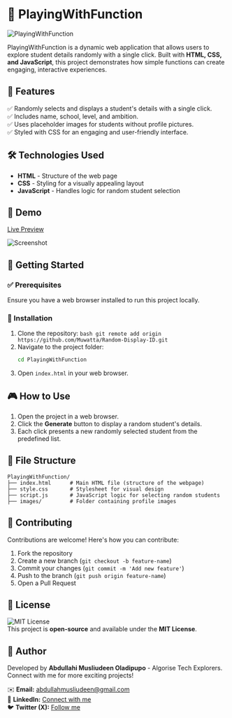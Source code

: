 # 🎲 PlayingWithFunction

![PlayingWithFunction](https://your-image-link.com/banner.png)

PlayingWithFunction is a dynamic web application that allows users to explore student details randomly with a single click. Built with **HTML, CSS, and JavaScript**, this project demonstrates how simple functions can create engaging, interactive experiences.

## 🚀 Features  
✅ Randomly selects and displays a student's details with a single click.  
✅ Includes name, school, level, and ambition.  
✅ Uses placeholder images for students without profile pictures.  
✅ Styled with CSS for an engaging and user-friendly interface.  

## 🛠️ Technologies Used

- **HTML** - Structure of the web page
- **CSS** - Styling for a visually appealing layout
- **JavaScript** - Handles logic for random student selection

## 🎥 Demo  
[Live Preview](https://random-display-of-id.netlify.app/)

![Screenshot](https://res.cloudinary.com/dee5edoss/image/upload/w_1000,ar_1:1,c_fill,g_auto,e_art:hokusai/v1741404797/Screenshot_2025-03-08_043058_rrrzou.png)

## 🚀 Getting Started

### ✅ Prerequisites
Ensure you have a web browser installed to run this project locally.

### 🔧 Installation

1. Clone the repository:
   ```bash git remote add origin https://github.com/Muwatta/Random-Display-ID.git   ```
2. Navigate to the project folder:
   ```bash
   cd PlayingWithFunction
   ```
3. Open `index.html` in your web browser.

## 🎮 How to Use

1. Open the project in a web browser.
2. Click the **Generate** button to display a random student's details.
3. Each click presents a new randomly selected student from the predefined list.

## 📁 File Structure  
```
PlayingWithFunction/
├── index.html      # Main HTML file (structure of the webpage)
├── style.css       # Stylesheet for visual design
├── script.js       # JavaScript logic for selecting random students
├── images/         # Folder containing profile images
```

## 🤝 Contributing  
Contributions are welcome! Here's how you can contribute:  
1. Fork the repository  
2. Create a new branch (`git checkout -b feature-name`)  
3. Commit your changes (`git commit -m 'Add new feature'`)  
4. Push to the branch (`git push origin feature-name`)  
5. Open a Pull Request  

## 📜 License  
![MIT License](https://img.shields.io/badge/License-MIT-blue.svg)  
This project is **open-source** and available under the **MIT License**.

## 👤 Author
Developed by **Abdullahi Musliudeen Oladipupo** - Algorise Tech Explorers. Connect with me for more exciting projects!

✉️ **Email:** [abdullahmusliudeen@gmail.com](mailto:abdullahmusliudeen@gmail.com)  
💼 **LinkedIn:** [Connect with me](https://www.linkedin.com/in/abdullahi-musliudeen-64435a239/)  
🐦 **Twitter (X):** [Follow me](https://x.com/MusliudeenAbdu1)  

